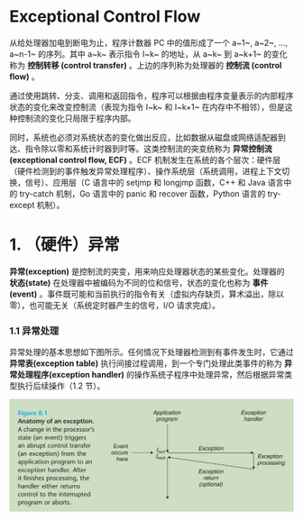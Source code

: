 # Exceptional Control Flow

从给处理器加电到断电为止，程序计数器 PC 中的值形成了一个 a~1~, a~2~, ..., a~n-1~ 的序列。其中 a~k~ 表示指令 I~k~ 的地址，从 a~k~ 到 a~k+1~ 的变化称为 **控制转移 (control transfer)** 。上边的序列称为处理器的 **控制流 (control flow)** 。

通过使用跳转、分支、调用和返回指令，程序可以根据由程序变量表示的内部程序状态的变化来改变控制流（表现为指令 I~k~ 和 I~k+1~ 在内存中不相邻），但是这种控制流的变化只局限于程序内部。

同时，系统也必须对系统状态的变化做出反应，比如数据从磁盘或网络适配器到达、指令除以零和系统计时器到时等。这类控制流的突变统称为 **异常控制流 (exceptional control flow, ECF)** 。ECF 机制发生在系统的各个层次：硬件层（硬件检测到的事件触发异常处理程序）、操作系统层（系统调用，进程上下文切换，信号）、应用层（C 语言中的 setjmp 和 longjmp 函数，C++ 和 Java 语言中的 try-catch 机制，Go 语言中的 panic 和 recover 函数，Python 语言的 try-except 机制）。

# 1. （硬件）异常

**异常(exception)** 是控制流的突变，用来响应处理器状态的某些变化。处理器的 **状态(state)** 在处理器中被编码为不同的位和信号，状态的变化也称为 **事件(event)** 。事件既可能和当前执行的指令有关（虚拟内存缺页，算术溢出，除以零），也可能无关（系统定时器产生的信号，I/O 请求完成）。

### 1.1 异常处理

异常处理的基本思想如下图所示。任何情况下处理器检测到有事件发生时，它通过 **异常表(exception table)** 执行间接过程调用，到一个专门处理此类事件的称为 **异常处理程序(exception handler)** 的操作系统子程序中处理异常，然后根据异常类型执行后续操作（1.2 节）。

![anatomy_of_exception](assets/anatomy_of_exception.png)
